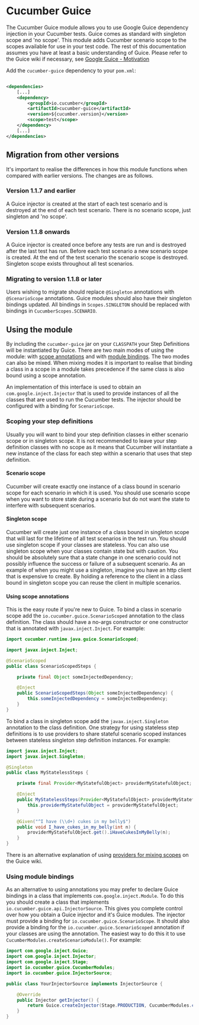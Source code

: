 Cucumber Guice
===============
The Cucumber Guice module allows you to use Google Guice dependency injection in your Cucumber tests. Guice comes as
standard with singleton scope and 'no scope'. This module adds Cucumber scenario scope to the scopes available for use
in your test code. The rest of this documentation assumes you have at least a basic understanding of Guice. Please refer
to the Guice wiki if necessary, see [Google Guice - Motivation](https://github.com/google/guice/wiki/Motivation)

Add the `cucumber-guice` dependency to your `pom.xml`:

```xml

<dependencies>
	[...]
	<dependency>
		<groupId>io.cucumber</groupId>
		<artifactId>cucumber-guice</artifactId>
		<version>${cucumber.version}</version>
		<scope>test</scope>
	</dependency>
	[...]
</dependencies>
```

## Migration from other versions
It's important to realise the differences in how this module functions when
compared with earlier versions. The changes are as follows.

### Version 1.1.7 and earlier
A Guice injector is created at the start of each test scenario and is
destroyed at the end of each test scenario. There is no scenario scope, just
singleton and 'no scope'.

### Version 1.1.8 onwards
A Guice injector is created once before any tests are run and is destroyed
after the last test has run. Before each test scenario a new scenario scope
is created. At the end of the test scenario the scenario scope is destroyed.
Singleton scope exists throughout all test scenarios.

### Migrating to version 1.1.8 or later
Users wishing to migrate should replace `@Singleton` annotations
with `@ScenarioScope` annotations. Guice modules should also have
their singleton bindings updated. All bindings in
`Scopes.SINGLETON` should be replaced with bindings in
`CucumberScopes.SCENARIO`.


## Using the module
By including the `cucumber-guice` jar on your
`CLASSPATH` your Step Definitions will be instantiated by Guice.
There are two main modes of using the module: with [scope annotations](#scoping-your-step-definitions) and with
[module bindings](#using-module-bindings). The two modes can also be mixed. When mixing modes it is
important to realise that binding a class in a scope in a module takes
precedence if the same class is also bound using a scope annotation.

An implementation of this interface is used to obtain an
`com.google.inject.Injector` that is used to provide instances of all the classes that are used to run the Cucumber
tests. The injector should be configured with a binding for `ScenarioScope`.

### Scoping your step definitions
Usually you will want to bind your step definition classes in either scenario
scope or in singleton scope. It is not recommended to leave your step
definition classes with no scope as it means that Cucumber will instantiate a
new instance of the class for each step within a scenario that uses that step
definition.

#### Scenario scope
Cucumber will create exactly one instance of a class bound in scenario scope
for each scenario in which it is used. You should use scenario scope when you
want to store state during a scenario but do not want the state to interfere
with subsequent scenarios.

#### Singleton scope
Cucumber will create just one instance of a class bound in singleton scope
that will last for the lifetime of all test scenarios in the test run. You
should use singleton scope if your classes are stateless. You can also use
singleton scope when your classes contain state but with caution. You should
be absolutely sure that a state change in one scenario could not possibly
influence the success or failure of a subsequent scenario. As an example of
when you might use a singleton, imagine you have an http client that is
expensive to create. By holding a reference to the client in a class bound in
singleton scope you can reuse the client in multiple scenarios.

#### Using scope annotations
This is the easy route if you're new to Guice. To bind a class in scenario
scope add the `io.cucumber.guice.ScenarioScoped` annotation to the
class definition. The class should have a no-args constructor or one
constructor that is annotated with `javax.inject.Inject`. For
example:

```java
import cucumber.runtime.java.guice.ScenarioScoped;

import javax.inject.Inject;

@ScenarioScoped
public class ScenarioScopedSteps {

    private final Object someInjectedDependency;

    @Inject
    public ScenarioScopedSteps(Object someInjectedDependency) {
        this.someInjectedDependency = someInjectedDependency;
    }
}
```

To bind a class in singleton scope add the
`javax.inject.Singleton` annotation to the class definition. One
strategy for using stateless step definitions is to use providers to share
stateful scenario scoped instances between stateless singleton step
definition instances. For example:

```java
import javax.inject.Inject;
import javax.inject.Singleton;

@Singleton
public class MyStatelessSteps {

    private final Provider<MyStatefulObject> providerMyStatefulObject;

    @Inject
    public MyStatelessSteps(Provider<MyStatefulObject> providerMyStatefulObject) {
        this.providerMyStatefulObject = providerMyStatefulObject;
    }

    @Given("^I have (\\d+) cukes in my belly$")
    public void I_have_cukes_in_my_belly(int n) {
        providerMyStatefulObject.get().iHaveCukesInMyBelly(n);
    }
}
```

There is an alternative explanation of using [providers for mixing scopes](https://github.com/google/guice/wiki/InjectingProviders#providers-for-mixing-scopes) on the Guice wiki.

### Using module bindings
As an alternative to using annotations you may prefer to declare Guice
bindings in a class that implements `com.google.inject.Module`. To
do this you should create a class that implements
`io.cucumber.guice.api.InjectorSource`. This gives you complete
control over how you obtain a Guice injector and it's Guice modules. The
injector must provide a binding for
`io.cucumber.guice.ScenarioScope`. It should also provide a
binding for the `io.cucumber.guice.ScenarioScoped` annotation if
your classes are using the annotation. The easiest way to do this it to use
`CucumberModules.createScenarioModule()`. For example:

```java
import com.google.inject.Guice;
import com.google.inject.Injector;
import com.google.inject.Stage;
import io.cucumber.guice.CucumberModules;
import io.cucumber.guice.InjectorSource;

public class YourInjectorSource implements InjectorSource {

    @Override
    public Injector getInjector() {
        return Guice.createInjector(Stage.PRODUCTION, CucumberModules.createScenarioModule(), new YourModule());
    }
}
```
